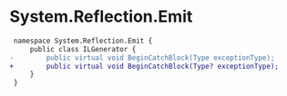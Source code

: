 # System.Reflection.Emit

``` diff
 namespace System.Reflection.Emit {
     public class ILGenerator {
-        public virtual void BeginCatchBlock(Type exceptionType);
+        public virtual void BeginCatchBlock(Type? exceptionType);
     }
 }
```


